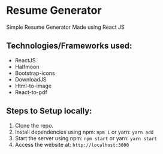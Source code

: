 # Resume Generator

Simple Resume Generator Made using React JS


## Technologies/Frameworks used:

- ReactJS
- Halfmoon
- Bootstrap-icons
- DownloadJS
- Html-to-image
- React-to-pdf

## Steps to Setup locally:

1. Clone the repo.
2. Install dependencies using npm: `npm i` or yarn: `yarn add`
3. Start the server using npm: `npm start` or yarn: `yarn start`
4. Access the website at: `http://localhost:3000`
